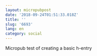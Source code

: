 ```yaml
---
layout: micropubpost
date: '2018-09-24T01:51:33.018Z'
title: ''
slug: '6693'
lang: en
category: social
---
```

Micropub test of creating a basic h-entry

